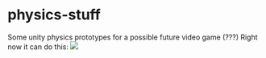 # physics-stuff
 
Some unity physics prototypes for a possible future video game (???)
Right now it can do this:
![](https://i.imgur.com/JCZNVLZ.gif)
